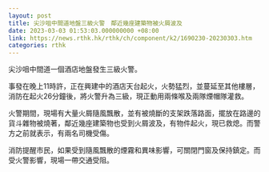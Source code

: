```yaml
---
layout: post
title: 尖沙咀中間道地盤三級火警　鄰近幾座建築物被火屑波及
date: 2023-03-03 01:53:03.000000000 +08:00
link: https://news.rthk.hk/rthk/ch/component/k2/1690230-20230303.htm
categories: rthk
---
```


尖沙咀中間道一個酒店地盤發生三級火警。

事發在晚上11時許，正在興建中的酒店天台起火，火勢猛烈，並蔓延至其他樓層，消防在起火26分鐘後，將火警升為三級，現正動用兩條喉及兩隊煙帽隊灌救。

火警期間，現場有大量火屑隨風飄散，並有被燒斷的支架跌落路面，擺放在路邊的貨斗雜物被燒著，鄰近幾座建築物也受到火屑波及，有物件起火，現已救熄。而警方之前就表示，有兩名司機受傷。

消防提醒市民，如果受到隨風飄散的煙霧和異味影響，可關閉門窗及保持鎮定。而受火警影響，現場一帶交通受阻。
